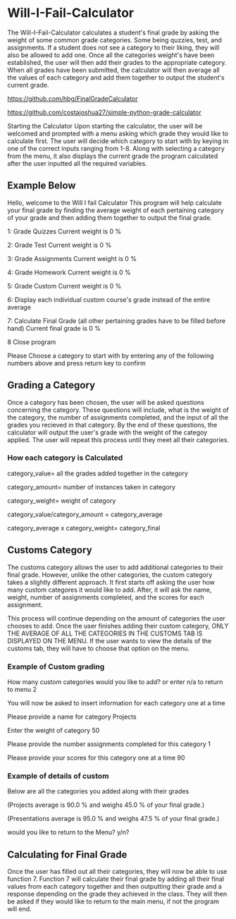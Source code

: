 # Will-I-Fail-Calculator
 The Will-I-Fail-Calculator calculates a student's final grade by asking the weight of some common grade categories. Some being quzzies, test, and assignments. If a student does not see a category to their liking, they will also be allowed to add one. Once all the categories  weight's have been established, the user will then add their grades to the appropriate category. When all grades have been submitted, the calculator will then average all the values of each category and add them together to output the student's current grade. 
 
 https://github.com/hbg/FinalGradeCalculator
 
 https://github.com/costajoshua27/simple-python-grade-calculator


Starting the Calculator
 Upon starting the calculator, the user will be welcomed and prompted with a menu asking which grade they would like to calculate first. The user will decide which category to start with by keying in one of the correct inputs ranging from 1-8. Along with selecting a category from the menu, it also displays the current grade the program calculated after the user inputted all the required variables.

## Example Below
  
Hello, welcome to the Will I fail Calculator
This program will help calculate your final grade by finding the average weight of each pertaining category of your grade
and then adding them together to output the final grade.

1: Grade Quizzes Current weight is 0 %

2: Grade Test Current weight is 0 %

3: Grade Assignments Current weight is 0 %

4: Grade Homework Current weight is 0 %

5: Grade Custom Current weight is 0 %

6: Display each individual custom course's grade instead of the entire average

7: Calculate Final Grade (all other pertaining grades have to be filled before hand) Current final grade is 0 %

8 Close program

Please Choose a category to start with by entering any of the following numbers above and press return key to confirm
 
 ## Grading a Category
 Once a category has been chosen, the user will be asked questions concerning the category. These questions will include, what is the weight of the category, the number of assignments completed, and the input of all the grades you recieved in that category. By the end of these questions, the calculator will output the user's grade with the weight of the categoy applied.
 The user will repeat this process until they meet all their categories.
 
 
 ### How each category is Calculated 
  category_value= all the grades added together in the category
  
  category_amount= number of instances taken in category
  
  category_weight= weight of category
  
  category_value/category_amount = category_average
  
  category_average x category_weight= category_final
  
  
 ## Customs Category
 The customs category allows the user to add additional categories to their final grade. However, unlike the other categories, the custom category takes a slightly different approach. It first starts off asking the user how many custom categores it would like to add. After, it will ask the name, weight, number of assignments completed, and the scores for each assignment.
 
 This process will continue depending on the amount of categories the user chooses to add. Once the user finishes adding their custom category, ONLY THE AVERAGE OF ALL THE CATEGORIES IN THE CUSTOMS TAB IS DISPLAYED ON THE MENU. If the user wants to view the details of the customs tab, they will have to choose that option on the menu.
 
 
 ### Example of Custom grading
 
How many custom categories would you like to add? or enter n/a to return to menu 2

You will now be asked to insert information for each category one at a time

Please provide a name for category Projects

Enter the weight of category 50

Please provide the number assignments completed for this category 1

Please provide your scores for this category one at a time 90

### Example of details of custom

Below are all the categories you added along with their grades

(Projects average is 90.0 % and weighs 45.0 % of your final grade.)

(Presentations average is 95.0 % and weighs 47.5 % of your final grade.)

would you like to return to the Menu? y/n?

  
 ## Calculating for Final Grade
  
  Once the user has filled out all their categories, they will now be able to use function 7. Function 7 will calculate their final grade by adding all their final values from each category together and then outputting their grade and a response depending on the grade they achieved in the class. They will then be asked if they would like to return to the main menu, if not the program will end.
